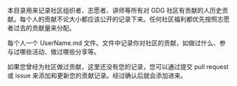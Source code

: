 本目录用来记录社区组织者、志愿者、讲师等所有对 GDG 社区有贡献的人历史贡献。每个人的贡献不论大小都应该公开的记录下来。任何社区福利都优先按照志愿者过去的贡献量来分配。

每个人一个 UserName.md 文件。文件中记录你对社区的贡献，如做过什么、参与过哪些活动、做过哪些分享等。

如果您曾经为社区做过贡献，这里还没有您的记录，您可以通过提交 pull request 或 issue 来添加和更新您的贡献记录。经过确认后就会添加进来。
